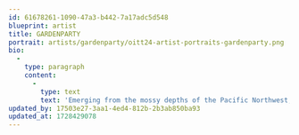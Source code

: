 ```yaml
---
id: 61678261-1090-47a3-b442-7a17adc5d548
blueprint: artist
title: GARDENPARTY
portrait: artists/gardenparty/oitt24-artist-portraits-gardenparty.png
bio:
  -
    type: paragraph
    content:
      -
        type: text
        text: 'Emerging from the mossy depths of the Pacific Northwest, Gardenparty has nucleated themselves in the Portland rave scene as an Osmosis resident and a co-curator for the Process club series “Contact”. Known for their dark, bass-fueled, and texturally explorative sets, Gardenparty cherishes the weird. Whether it be dispersing dubstep-infused chuggers or deranged hypnotic rominimal, you can be certain they will be advocating for the abnormal. <3'
updated_by: 17503e27-3aa1-4ed4-812b-2b3ab850ba93
updated_at: 1728429078
---
```

